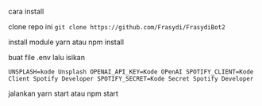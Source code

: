 cara install 

clone repo ini
`git clone https://github.com/Frasydi/FrasydiBot2`

install module
yarn atau npm install

buat file .env lalu isikan

`UNSPLASH=kode Unsplash
OPENAI_API_KEY=Kode OPenAI
SPOTIFY_CLIENT=Kode Client Spotify Developer
SPOTIFY_SECRET=Kode Secret Spotify Developer`

jalankan
yarn start atau npm start

